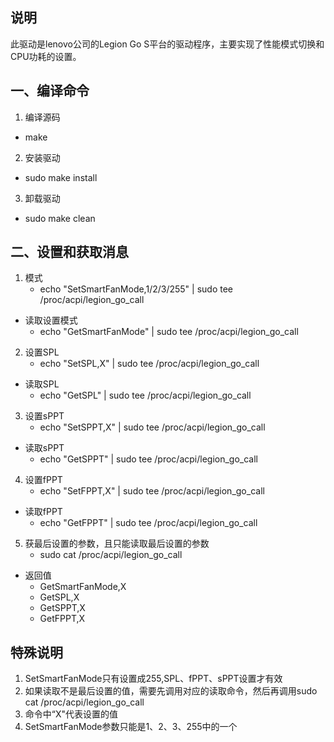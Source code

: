 ## 说明
此驱动是lenovo公司的Legion Go S平台的驱动程序，主要实现了性能模式切换和CPU功耗的设置。

## 一、编译命令

1. 编译源码
  - make
2. 安装驱动
  - sudo make install
3. 卸载驱动
  - sudo make clean

## 二、设置和获取消息

1. 模式
    - echo "SetSmartFanMode,1/2/3/255" | sudo tee /proc/acpi/legion_go_call
  - 读取设置模式
    - echo "GetSmartFanMode" | sudo tee /proc/acpi/legion_go_call
2. 设置SPL
    - echo "SetSPL,X" | sudo tee /proc/acpi/legion_go_call
  - 读取SPL
    - echo "GetSPL" | sudo tee /proc/acpi/legion_go_call
3. 设置sPPT
    - echo "SetSPPT,X" | sudo tee /proc/acpi/legion_go_call
  - 读取sPPT
    - echo "GetSPPT" | sudo tee /proc/acpi/legion_go_call
4. 设置fPPT
    - echo "SetFPPT,X" | sudo tee /proc/acpi/legion_go_call
  - 读取fPPT
    - echo "GetFPPT" | sudo tee /proc/acpi/legion_go_call
5. 获最后设置的参数，且只能读取最后设置的参数
    - sudo cat /proc/acpi/legion_go_call
  - 返回值
    - GetSmartFanMode,X
    - GetSPL,X
    - GetSPPT,X
    - GetFPPT,X

## 特殊说明
1. SetSmartFanMode只有设置成255,SPL、fPPT、sPPT设置才有效
1. 如果读取不是最后设置的值，需要先调用对应的读取命令，然后再调用sudo cat /proc/acpi/legion_go_call
1. 命令中“X"代表设置的值
1. SetSmartFanMode参数只能是1、2、3、255中的一个